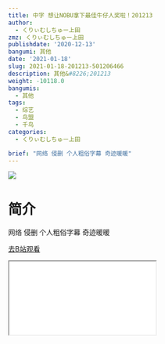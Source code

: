 ```yaml
---
title: 中字 想让NOBU拿下最佳牛仔人奖啦！201213
author:
  - くりぃむしちゅー上田
zmz: くりぃむしちゅー上田
publishdate: '2020-12-13'
bangumi: 其他
date: '2021-01-18'
slug: 2021-01-18-201213-501206466
description: 其他&#8226;201213
weight: -10118.0
bangumis:
  - 其他
tags:
  - 综艺
  - 鸟盟
  - 千鸟
categories:
  - くりぃむしちゅー上田

brief: "网络 侵删 个人粗俗字幕 奇迹暖暖"
---
```

![](https://raw.githubusercontent.com/tcgriffith/owaraisite/master/static/tmpimg/e51ce28bd2f732933ac4e05c925e941564c55aa9.jpg.480.jpg)
# 简介  
网络
侵删 个人粗俗字幕
奇迹暖暖  

[去B站观看](https://www.bilibili.com/video/av501206466/)
<div class ="resp-container"><iframe class="testiframe" src="//player.bilibili.com/player.html?aid=501206466"", scrolling="no", allowfullscreen="true" > </iframe></div> 
